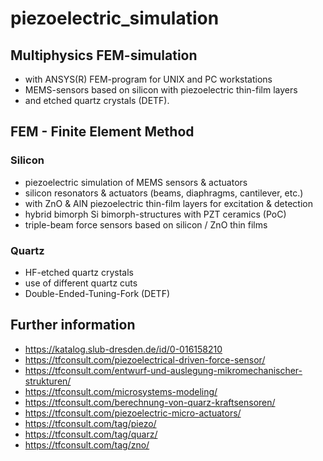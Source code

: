 # piezoelectric_simulation

## Multiphysics FEM-simulation 
- with ANSYS(R) FEM-program for UNIX and PC workstations
- MEMS-sensors based on silicon with piezoelectric thin-film layers
- and etched quartz crystals (DETF).

## FEM - Finite Element Method

### Silicon
- piezoelectric simulation of MEMS sensors & actuators
- silicon resonators & actuators (beams, diaphragms, cantilever, etc.) 
- with ZnO & AlN piezoelectric thin-film layers for excitation & detection
- hybrid bimorph Si bimorph-structures with PZT ceramics (PoC) 
- triple-beam force sensors based on silicon / ZnO thin films   

### Quartz
- HF-etched quartz crystals
- use of different quartz cuts 
- Double-Ended-Tuning-Fork (DETF)

## Further information
- https://katalog.slub-dresden.de/id/0-016158210
- https://tfconsult.com/piezoelectrical-driven-force-sensor/
- https://tfconsult.com/entwurf-und-auslegung-mikromechanischer-strukturen/
- https://tfconsult.com/microsystems-modeling/
- https://tfconsult.com/berechnung-von-quarz-kraftsensoren/
- https://tfconsult.com/piezoelectric-micro-actuators/
- https://tfconsult.com/tag/piezo/
- https://tfconsult.com/tag/quarz/
- https://tfconsult.com/tag/zno/
  


